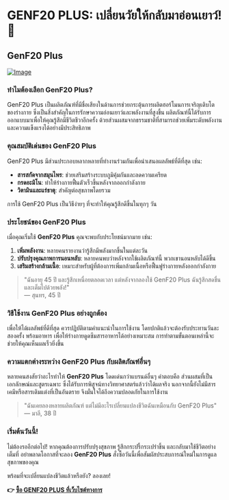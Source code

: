 # GENF20 PLUS: เปลี่ยนวัยให้กลับมาอ่อนเยาว์! 🌟

## GenF20 Plus

[![Image](https://www2.sellhealth.com/2/genf20_plus_icon-275x200.jpg)](https://gchaffi.com/EWSkiEvP)

### ทำไมต้องเลือก GenF20 Plus?

GenF20 Plus เป็นผลิตภัณฑ์ที่มีชื่อเสียงในด้านการช่วยกระตุ้นการผลิตฮอร์โมนการเจริญเติบโตของร่างกาย ซึ่งเป็นสิ่งสำคัญในการรักษาความอ่อนเยาว์และพลังงานที่สูงขึ้น ผลิตภัณฑ์นี้ได้รับการออกแบบมาเพื่อให้คุณรู้สึกมีชีวิตชีวาอีกครั้ง ด้วยส่วนผสมจากธรรมชาติที่สามารถช่วยเพิ่มระดับพลังงานและความแข็งแรงได้อย่างมีประสิทธิภาพ

### คุณสมบัติเด่นของ GenF20 Plus

GenF20 Plus มีส่วนประกอบหลากหลายที่ทำงานร่วมกันเพื่อนำเสนอผลลัพธ์ที่ดีที่สุด เช่น:

- **สารสกัดจากสมุนไพร**: ช่วยเสริมสร้างระบบภูมิคุ้มกันและลดความเครียด
- **กรดอะมิโน**: ทำให้ร่างกายฟื้นตัวเร็วขึ้นหลังจากออกกำลังกาย
- **วิตามินและแร่ธาตุ**: สำคัญต่อสุขภาพโดยรวม

การใช้ GenF20 Plus เป็นวิธีง่ายๆ ที่จะทำให้คุณรู้สึกดีขึ้นในทุกๆ วัน

### ประโยชน์ของ GenF20 Plus

เมื่อคุณเริ่มใช้ **GenF20 Plus** คุณจะพบกับประโยชน์มากมาย เช่น:

1. **เพิ่มพลังงาน**: หลายคนรายงานว่ารู้สึกมีพลังมากขึ้นในแต่ละวัน 
2. **ปรับปรุงคุณภาพการนอนหลับ**: หลายคนพบว่าหลังจากใช้ผลิตภัณฑ์นี้ พวกเขานอนหลับได้ดีขึ้น
3. **เสริมสร้างกล้ามเนื้อ**: เหมาะสำหรับผู้ที่ต้องการเพิ่มกล้ามเนื้อหรือฟื้นฟูร่างกายหลังออกกำลังกาย 

> "ฉันอายุ 45 ปี และรู้สึกเหนื่อยตลอดเวลา แต่หลังจากลองใช้ GenF20 Plus ฉันรู้สึกสดชื่นและเต็มไปด้วยพลัง!"  
> — สุนทร, 45 ปี  

### วิธีใช้งาน GenF20 Plus อย่างถูกต้อง

เพื่อให้ได้ผลลัพธ์ที่ดีที่สุด ควรปฏิบัติตามคำแนะนำในการใช้งาน โดยปกติแล้วจะต้องรับประทานวันละสองครั้ง พร้อมอาหาร เพื่อให้ร่างกายดูดซึมสารอาหารได้อย่างเหมาะสม การทำตามขั้นตอนเหล่านี้จะช่วยให้คุณเห็นผลเร็วยิ่งขึ้น

### ความแตกต่างระหว่าง GenF20 Plus กับผลิตภัณฑ์อื่นๆ

หลายคนสงสัยว่าอะไรทำให้ **GenF20 Plus** โดดเด่นกว่าแบรนด์อื่นๆ คำตอบคือ ส่วนผสมที่เป็นเอกลักษณ์และสูตรเฉพาะ ซึ่งได้รับการพิสูจน์ทางวิทยาศาสตร์แล้วว่าได้ผลจริง นอกจากนี้ยังไม่มีสารเคมีหรือสารเติมแต่งที่เป็นอันตราย จึงมั่นใจได้ถึงความปลอดภัยในการใช้งาน 

> "ฉันเคยลองหลายผลิตภัณฑ์ แต่ไม่มีอะไรเปลี่ยนแปลงชีวิตฉันเหมือนกับ GenF20 Plus"  
> — มาลี, 38 ปี  

### เริ่มต้นวันนี้!

ไม่ต้องรออีกต่อไป! หากคุณต้องการปรับปรุงสุขภาพ รู้สึกกระปรี้กระเปร่าขึ้น และกลับมาใช้ชีวิตอย่างเต็มที่ อย่าพลาดโอกาสที่จะลอง **GenF20 Plus** สั่งซื้อวันนี้เพื่อสัมผัสประสบการณ์ใหม่ในการดูแลสุขภาพของคุณ 

พร้อมที่จะเปลี่ยนแปลงชีวิตแล้วหรือยัง? ลองเลย!



**👉 [ซื้อ GENF20 PLUS ที่เว็บไซต์ทางการ](https://gchaffi.com/EWSkiEvP)**